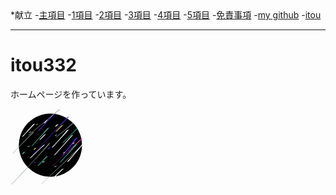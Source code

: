 <head>
<link rel="stylheet" href="style.css">

</head>
    *献立
-<a href="https://itou332.github.io/top_page/">主項目</a>
-<a href="https://itou332.github.io/">1項目</a>
-<a href="https://itou332.github.io/itou332a.github.io/">2項目</a>
-<a href="https://itou332.github.io/diary">3項目</a>
-<a href="https://itou332.github.io/today/">4項目</a>
-<a href="https://itou332.github.io/challenge/">5項目</a>
-<a href="https://itou332.github.io/Privacy-policy/">免責事項</a>
-<a href="https://github.com/itou332">my github</a>
-<a href="http://itou33good.starfree.jp/">itou</a>
<br>

<hr>

itou332
=====
ホームページを作っています。

<svg
   width="32.64822mm"
   height="32.09441mm"
   viewBox="0 0 132.64823 132.09441"
   version="1.1"
   id="svg5"
   inkscape:version="1.1 (c68e22c387, 2021-05-23)"
   sodipodi:docname="utilyuu.svg"
   xmlns:inkscape="http://www.inkscape.org/namespaces/inkscape"
   xmlns:sodipodi="http://sodipodi.sourceforge.net/DTD/sodipodi-0.dtd"
   xmlns="http://www.w3.org/2000/svg"
   xmlns:svg="http://www.w3.org/2000/svg">
  <sodipodi:namedview
     id="namedview7"
     pagecolor="#ffffff"
     bordercolor="#666666"
     borderopacity="1.0"
     inkscape:pageshadow="2"
     inkscape:pageopacity="0.0"
     inkscape:pagecheckerboard="0"
     inkscape:document-units="mm"
     showgrid="false"
     inkscape:zoom="0.69664703"
     inkscape:cx="229.67155"
     inkscape:cy="380.3935"
     inkscape:window-width="1920"
     inkscape:window-height="986"
     inkscape:window-x="-11"
     inkscape:window-y="-11"
     inkscape:window-maximized="1"
     inkscape:current-layer="layer1" />
  <defs
     id="defs2" />
  <g
     inkscape:label="レイヤー 1"
     inkscape:groupmode="layer"
     id="layer1"
     transform="translate(-44.098997,-48.004835)">
    <circle
       style="opacity:0.997669;fill:#000000;fill-rule:evenodd;stroke:#ffffff;stroke-width:0.165;stroke-linecap:square;stroke-linejoin:bevel;stroke-dasharray:0, 0.165, 0.329999, 0.495001, 0.66, 0.825, 0.989999, 1.155, 1.32, 1.485, 1.65, 1.815, 1.98, 2.145, 2.31;stroke-dashoffset:0.2145;stroke-opacity:0;paint-order:stroke fill markers"
       id="path846"
       cx="112.79923"
       cy="111.28005"
       r="55.070335" />
    <path
       style="opacity:0.997669;fill:#ffffff;fill-rule:evenodd;stroke:#ffffff;stroke-width:0.165;stroke-linecap:square;stroke-linejoin:bevel;stroke-dasharray:0, 0.165, 0.329999, 0.495001, 0.66, 0.825, 0.989999, 1.155, 1.32, 1.485, 1.65, 1.815, 1.98, 2.145, 2.31;stroke-dashoffset:0.2145;stroke-opacity:0;paint-order:stroke fill markers"
       id="path1097"
       d="m 173.18426,102.8568 c -6.26994,8.40962 -13.13998,16.36088 -19.99653,24.29382 -3.9053,4.50252 -7.72601,9.07891 -11.74265,13.48315 0,0 3.31439,-1.39549 3.31439,-1.39549 v 0 c 3.80152,-4.38222 7.47679,-8.87146 11.24766,-13.28004 6.9964,-8.14205 14.00831,-16.27838 20.74009,-24.6414 0,0 -3.56296,1.53996 -3.56296,1.53996 z" />
    <path
       style="opacity:0.997669;fill:#ffffff;fill-rule:evenodd;stroke:#ffffff;stroke-width:0.165;stroke-linecap:square;stroke-linejoin:bevel;stroke-dasharray:0, 0.165, 0.329999, 0.495001, 0.66, 0.825, 0.989999, 1.155, 1.32, 1.485, 1.65, 1.815, 1.98, 2.145, 2.31;stroke-dashoffset:0.2145;stroke-opacity:0;paint-order:stroke fill markers"
       id="path1099"
       d="m 149.71337,94.189329 c -10.20548,11.947521 -20.62223,23.717671 -31.41873,35.134731 0,0 2.75292,-1.15197 2.75292,-1.15197 v 0 c 10.64661,-11.64352 21.0109,-23.53973 31.61072,-35.225871 0,0 -2.94491,1.24311 -2.94491,1.24311 z" />
    <path
       style="opacity:0.997669;fill:#ffffff;fill-rule:evenodd;stroke:#ffffff;stroke-width:0.165;stroke-linecap:square;stroke-linejoin:bevel;stroke-dasharray:0, 0.165, 0.329999, 0.495001, 0.66, 0.825, 0.989999, 1.155, 1.32, 1.485, 1.65, 1.815, 1.98, 2.145, 2.31;stroke-dashoffset:0.2145;stroke-opacity:0;paint-order:stroke fill markers"
       id="path1101"
       d="m 100.15758,111.34109 c -8.018986,7.62063 -16.009641,15.27102 -24.016824,22.90412 0,0 2.719253,-1.11956 2.719253,-1.11956 v 0 c 8.160742,-7.86146 16.337375,-15.71707 24.832591,-23.21866 0,0 -3.53502,1.4341 -3.53502,1.4341 z" />
    <path
       style="opacity:0.997669;fill:#ffffff;fill-rule:evenodd;stroke:#ffffff;stroke-width:0.165;stroke-linecap:square;stroke-linejoin:bevel;stroke-dasharray:0, 0.165, 0.329999, 0.495001, 0.66, 0.825, 0.989999, 1.155, 1.32, 1.485, 1.65, 1.815, 1.98, 2.145, 2.31;stroke-dashoffset:0.2145;stroke-opacity:0;paint-order:stroke fill markers"
       id="path1103"
       d="m 104.93699,68.401985 c -2.6889,3.217722 -1.25852,1.511395 -4.29324,5.117229 0,0 3.19622,-1.353727 3.19622,-1.353727 v 0 c 3.18885,-3.692242 1.6371,-1.947976 4.64261,-5.244013 0,0 -3.54559,1.480511 -3.54559,1.480511 z" />
    <path
       style="opacity:0.997669;fill:#ffffff;fill-rule:evenodd;stroke:#ffffff;stroke-width:0.165;stroke-linecap:square;stroke-linejoin:bevel;stroke-dasharray:0, 0.165, 0.329999, 0.495001, 0.66, 0.825, 0.989999, 1.155, 1.32, 1.485, 1.65, 1.815, 1.98, 2.145, 2.31;stroke-dashoffset:0.2145;stroke-opacity:0;paint-order:stroke fill markers"
       id="path1105"
       d="m 123.63421,75.581247 c -2.07839,2.387304 -0.97093,1.10744 -3.31894,3.842589 0,0 3.30963,-1.397529 3.30963,-1.397529 v 0 c 2.47372,-2.796532 1.28301,-1.485308 3.56212,-3.942729 0,0 -3.55281,1.497669 -3.55281,1.497669 z" />
    <path
       style="opacity:0.997669;fill:#ffffff;fill-rule:evenodd;stroke:#ffffff;stroke-width:0.165;stroke-linecap:square;stroke-linejoin:bevel;stroke-dasharray:0, 0.165, 0.329999, 0.495001, 0.66, 0.825, 0.989999, 1.155, 1.32, 1.485, 1.65, 1.815, 1.98, 2.145, 2.31;stroke-dashoffset:0.2145;stroke-opacity:0;paint-order:stroke fill markers"
       id="path1107"
       d="m 73.76043,113.35907 c -0.434007,0.52239 -0.868014,1.04477 -1.30202,1.56716 0,0 3.413553,-1.44569 3.413553,-1.44569 v 0 c 0.469959,-0.53729 0.939914,-1.07457 1.409872,-1.61186 0,0 -3.521405,1.49039 -3.521405,1.49039 z" />
    <path
       style="opacity:0.997669;fill:#ffffff;fill-rule:evenodd;stroke:#ffffff;stroke-width:0.165;stroke-linecap:square;stroke-linejoin:bevel;stroke-dasharray:0, 0.165, 0.329999, 0.495001, 0.66, 0.825, 0.989999, 1.155, 1.32, 1.485, 1.65, 1.815, 1.98, 2.145, 2.31;stroke-dashoffset:0.2145;stroke-opacity:0;paint-order:stroke fill markers"
       id="path1109"
       d="m 99.753194,140.15332 c -0.393007,0.49823 -0.786014,0.99646 -1.179018,1.49469 0,0 3.426744,-1.45999 3.426744,-1.45999 v 0 c 0.43459,-0.51536 0.86918,-1.03072 1.30377,-1.54608 0,0 -3.551496,1.51138 -3.551496,1.51138 z" />
    <path
       style="opacity:0.997669;fill:#ffffff;fill-rule:evenodd;stroke:#ffffff;stroke-width:0.165;stroke-linecap:square;stroke-linejoin:bevel;stroke-dasharray:0, 0.165, 0.329999, 0.495001, 0.66, 0.825, 0.989999, 1.155, 1.32, 1.485, 1.65, 1.815, 1.98, 2.145, 2.31;stroke-dashoffset:0.2145;stroke-opacity:0;paint-order:stroke fill markers"
       id="path1111"
       d="m 121.32226,93.952599 c -0.33765,0.4441 -0.6753,0.888203 -1.01294,1.332306 0,0 3.45659,-1.481891 3.45659,-1.481891 v 0 c 0.36155,-0.452615 0.72311,-0.905232 1.08467,-1.35785 0,0 -3.52832,1.507435 -3.52832,1.507435 z" />
    <path
       style="opacity:0.997669;fill:#ffffff;fill-rule:evenodd;stroke:#ffffff;stroke-width:0.165;stroke-linecap:square;stroke-linejoin:bevel;stroke-dasharray:0, 0.165, 0.329999, 0.495001, 0.66, 0.825, 0.989999, 1.155, 1.32, 1.485, 1.65, 1.815, 1.98, 2.145, 2.31;stroke-dashoffset:0.2145;stroke-opacity:0;paint-order:stroke fill markers"
       id="path1113"
       d="m 76.369565,88.618017 c -0.455774,0.48638 -0.91155,0.972764 -1.367327,1.459145 0,0 3.426751,-1.428094 3.426751,-1.428094 v 0 c 0.489995,-0.501198 0.97999,-1.002395 1.469986,-1.503593 0,0 -3.52941,1.472542 -3.52941,1.472542 z" />
    <path
       style="opacity:0.997669;fill:#ffffff;fill-rule:evenodd;stroke:#ffffff;stroke-width:0.165;stroke-linecap:square;stroke-linejoin:bevel;stroke-dasharray:0, 0.165, 0.329999, 0.495001, 0.66, 0.825, 0.989999, 1.155, 1.32, 1.485, 1.65, 1.815, 1.98, 2.145, 2.31;stroke-dashoffset:0.2145;stroke-opacity:0;paint-order:stroke fill markers"
       id="path1115"
       d="m 120.27509,148.27614 c -0.33937,0.47092 -0.67874,0.94183 -1.01811,1.41275 0,0 3.44248,-1.48666 3.44248,-1.48666 v 0 c 0.36708,-0.48637 0.73416,-0.97275 1.10123,-1.45912 0,0 -3.5256,1.53303 -3.5256,1.53303 z" />
    <path
       style="opacity:0.997669;fill:#ffffff;fill-rule:evenodd;stroke:#ffffff;stroke-width:0.165;stroke-linecap:square;stroke-linejoin:bevel;stroke-dasharray:0, 0.165, 0.329999, 0.495001, 0.66, 0.825, 0.989999, 1.155, 1.32, 1.485, 1.65, 1.815, 1.98, 2.145, 2.31;stroke-dashoffset:0.2145;stroke-opacity:0;paint-order:stroke fill markers"
       id="path1117"
       d="m 151.70998,107.67384 c -0.43026,0.6269 -0.86053,1.2538 -1.2908,1.8807 0,0 3.36811,-1.46015 3.36811,-1.46015 v 0 c 0.48094,-0.64478 0.96188,-1.28956 1.44282,-1.93434 0,0 -3.52013,1.51379 -3.52013,1.51379 z" />
    <path
       style="opacity:0.997669;fill:#ffffff;fill-rule:evenodd;stroke:#ffffff;stroke-width:0.165;stroke-linecap:square;stroke-linejoin:bevel;stroke-dasharray:0, 0.165, 0.329999, 0.495001, 0.66, 0.825, 0.989999, 1.155, 1.32, 1.485, 1.65, 1.815, 1.98, 2.145, 2.31;stroke-dashoffset:0.2145;stroke-opacity:0;paint-order:stroke fill markers"
       id="path1119"
       d="m 141.7813,85.162278 c -8.57908,10.584682 -17.83943,20.590042 -27.12167,30.555042 0,0 2.66054,-1.11379 2.66054,-1.11379 v 0 c 9.43402,-10.21826 18.82023,-20.480148 27.9984,-30.929491 0,0 -3.53727,1.488239 -3.53727,1.488239 z" />
    <path
       style="opacity:0.997669;fill:#ffffff;fill-rule:evenodd;stroke:#ffffff;stroke-width:0.165;stroke-linecap:square;stroke-linejoin:bevel;stroke-dasharray:0, 0.165, 0.329999, 0.495001, 0.66, 0.825, 0.989999, 1.155, 1.32, 1.485, 1.65, 1.815, 1.98, 2.145, 2.31;stroke-dashoffset:0.2145;stroke-opacity:0;paint-order:stroke fill markers"
       id="path1121"
       d="m 101.80784,93.077111 c -3.062928,3.228033 -6.128891,6.453179 -9.195385,9.677829 0,0 3.004542,-1.25292 3.004542,-1.25292 v 0 c 3.19541,-3.34288 6.386203,-6.69219 9.736283,-9.882269 0,0 -3.54544,1.45736 -3.54544,1.45736 z" />
    <path
       style="opacity:0.997669;fill:#ffffff;fill-rule:evenodd;stroke:#ffffff;stroke-width:0.165;stroke-linecap:square;stroke-linejoin:bevel;stroke-dasharray:0, 0.165, 0.329999, 0.495001, 0.66, 0.825, 0.989999, 1.155, 1.32, 1.485, 1.65, 1.815, 1.98, 2.145, 2.31;stroke-dashoffset:0.2145;stroke-opacity:0;paint-order:stroke fill markers"
       id="path1123"
       d="m 132.89988,153.11111 c -4.65569,4.70072 -9.55473,9.15448 -14.32869,13.73459 0,0 3.22659,-1.32955 3.22659,-1.32955 v 0 c 4.84498,-4.69217 9.81388,-9.2517 14.71719,-13.88235 0,0 -3.61509,1.47731 -3.61509,1.47731 z" />
    <path
       style="opacity:0.997669;fill:#ffffff;fill-rule:evenodd;stroke:#ffffff;stroke-width:0.165;stroke-linecap:square;stroke-linejoin:bevel;stroke-dasharray:0, 0.165, 0.329999, 0.495001, 0.66, 0.825, 0.989999, 1.155, 1.32, 1.485, 1.65, 1.815, 1.98, 2.145, 2.31;stroke-dashoffset:0.2145;stroke-opacity:0;paint-order:stroke fill markers"
       id="path1125"
       d="m 82.999129,74.783155 c -6.668002,7.371088 -13.410633,14.673273 -20.09825,22.026618 0,0 2.383139,-0.99972 2.383139,-0.99972 v 0 c 6.966691,-7.588078 13.987711,-15.127634 21.203727,-22.480275 0,0 -3.488616,1.453377 -3.488616,1.453377 z" />
    <path
       style="opacity:0.997669;fill:#ffda31;fill-opacity:1;fill-rule:evenodd;stroke:#ffffff;stroke-width:0.165;stroke-linecap:square;stroke-linejoin:bevel;stroke-dasharray:0, 0.165, 0.329999, 0.495001, 0.66, 0.825, 0.989999, 1.155, 1.32, 1.485, 1.65, 1.815, 1.98, 2.145, 2.31;stroke-dashoffset:0.2145;stroke-opacity:0;paint-order:stroke fill markers"
       id="path1127"
       d="m 132.0682,76.96401 c -3.66014,3.829635 -7.41535,7.567046 -11.14282,11.330805 0,0 3.07098,-1.273898 3.07098,-1.273898 v 0 c 3.84639,-3.88865 7.72989,-7.739263 11.6494,-11.554319 0,0 -3.57756,1.497412 -3.57756,1.497412 z" />
    <path
       style="opacity:0.997669;fill:#ffda31;fill-opacity:1;fill-rule:evenodd;stroke:#ffffff;stroke-width:0.165;stroke-linecap:square;stroke-linejoin:bevel;stroke-dasharray:0, 0.165, 0.329999, 0.495001, 0.66, 0.825, 0.989999, 1.155, 1.32, 1.485, 1.65, 1.815, 1.98, 2.145, 2.31;stroke-dashoffset:0.2145;stroke-opacity:0;paint-order:stroke fill markers"
       id="path1195"
       d="m 136.2599,123.4495 c -0.57526,0.79037 -1.15051,1.58074 -1.72577,2.3711 0,0 3.28093,-1.40996 3.28093,-1.40996 v 0 c 0.66483,-0.82897 1.32966,-1.65792 1.99449,-2.48688 0,0 -3.54965,1.52574 -3.54965,1.52574 z" />
    <path
       style="opacity:0.997669;fill:#ffda31;fill-opacity:1;fill-rule:evenodd;stroke:#ffffff;stroke-width:0.165;stroke-linecap:square;stroke-linejoin:bevel;stroke-dasharray:0, 0.165, 0.329999, 0.495001, 0.66, 0.825, 0.989999, 1.155, 1.32, 1.485, 1.65, 1.815, 1.98, 2.145, 2.31;stroke-dashoffset:0.2145;stroke-opacity:0;paint-order:stroke fill markers"
       id="path1197"
       d="m 85.326476,116.61311 c -0.903595,1.09367 -1.807189,2.18733 -2.710786,3.281 0,0 3.111672,-1.31579 3.111672,-1.31579 v 0 c 1.027147,-1.14422 2.054293,-2.28843 3.08144,-3.43265 0,0 -3.482326,1.46744 -3.482326,1.46744 z" />
    <path
       style="opacity:0.997669;fill:#ffda31;fill-opacity:1;fill-rule:evenodd;stroke:#ffffff;stroke-width:0.165;stroke-linecap:square;stroke-linejoin:bevel;stroke-dasharray:0, 0.165, 0.329999, 0.495001, 0.66, 0.825, 0.989999, 1.155, 1.32, 1.485, 1.65, 1.815, 1.98, 2.145, 2.31;stroke-dashoffset:0.2145;stroke-opacity:0;paint-order:stroke fill markers"
       id="path1199"
       d="m 88.477761,74.940006 c -0.435033,0.442838 -0.870069,0.885679 -1.305102,1.328517 0,0 3.449113,-1.428667 3.449113,-1.428667 v 0 c 0.461685,-0.45388 0.923367,-0.907759 1.385052,-1.361636 0,0 -3.529063,1.461786 -3.529063,1.461786 z" />
    <path
       style="opacity:0.997669;fill:#6131ff;fill-opacity:1;fill-rule:evenodd;stroke:#ffffff;stroke-width:0.165;stroke-linecap:square;stroke-linejoin:bevel;stroke-dasharray:0, 0.165, 0.329999, 0.495001, 0.66, 0.825, 0.989999, 1.155, 1.32, 1.485, 1.65, 1.815, 1.98, 2.145, 2.31;stroke-dashoffset:0.2145;stroke-opacity:0;paint-order:stroke fill markers"
       id="path1201"
       d="m 84.266319,141.16518 c -0.606576,0.66448 -1.213154,1.32896 -1.81973,1.99344 0,0 3.330009,-1.39176 3.330009,-1.39176 v 0 c 0.665104,-0.69081 1.330206,-1.38163 1.995308,-2.07244 0,0 -3.505587,1.47076 -3.505587,1.47076 z" />
    <path
       style="opacity:0.997669;fill:#6131ff;fill-opacity:1;fill-rule:evenodd;stroke:#ffffff;stroke-width:0.165;stroke-linecap:square;stroke-linejoin:bevel;stroke-dasharray:0, 0.165, 0.329999, 0.495001, 0.66, 0.825, 0.989999, 1.155, 1.32, 1.485, 1.65, 1.815, 1.98, 2.145, 2.31;stroke-dashoffset:0.2145;stroke-opacity:0;paint-order:stroke fill markers"
       id="path1269"
       d="m 109.38187,116.15191 c -0.62356,0.7894 -1.24713,1.5788 -1.87069,2.3682 0,0 3.27752,-1.39542 3.27752,-1.39542 v 0 c 0.69717,-0.81971 1.39434,-1.63942 2.09151,-2.45913 0,0 -3.49834,1.48635 -3.49834,1.48635 z" />
    <path
       style="opacity:0.997669;fill:#6131ff;fill-opacity:1;fill-rule:evenodd;stroke:#ffffff;stroke-width:0.165;stroke-linecap:square;stroke-linejoin:bevel;stroke-dasharray:0, 0.165, 0.329999, 0.495001, 0.66, 0.825, 0.989999, 1.155, 1.32, 1.485, 1.65, 1.815, 1.98, 2.145, 2.31;stroke-dashoffset:0.2145;stroke-opacity:0;paint-order:stroke fill markers"
       id="path1271"
       d="m 157.02712,98.93855 c -7.77085,10.21098 -15.76305,20.25095 -23.76378,30.28195 0,0 2.38802,-1.02094 2.38802,-1.02094 v 0 c 8.20747,-10.33115 16.45891,-20.62964 24.89589,-30.774805 0,0 -3.52013,1.513795 -3.52013,1.513795 z" />
    <path
       style="opacity:0.997669;fill:#6131ff;fill-opacity:1;fill-rule:evenodd;stroke:#ffffff;stroke-width:0.165;stroke-linecap:square;stroke-linejoin:bevel;stroke-dasharray:0, 0.165, 0.329999, 0.495001, 0.66, 0.825, 0.989999, 1.155, 1.32, 1.485, 1.65, 1.815, 1.98, 2.145, 2.31;stroke-dashoffset:0.2145;stroke-opacity:0;paint-order:stroke fill markers"
       id="path1273"
       d="m 116.51118,58.840978 c -0.99871,1.097981 -1.98944,2.203265 -2.99612,3.293941 -1.93366,2.095005 -3.8955,4.163919 -5.82476,6.262967 -6.92139,7.530502 -10.038554,11.039917 -16.966129,18.742488 0,0 1.990537,-0.836475 1.990537,-0.836475 v 0 c 2.947914,-3.255227 5.863474,-6.540045 8.843732,-9.765683 6.01984,-6.51547 12.21735,-12.852339 18.44297,-19.169073 0,0 -3.49023,1.471835 -3.49023,1.471835 z" />
    <path
       style="opacity:0.997669;fill:#6131ff;fill-opacity:1;fill-rule:evenodd;stroke:#ffffff;stroke-width:0.165;stroke-linecap:square;stroke-linejoin:bevel;stroke-dasharray:0, 0.165, 0.329999, 0.495001, 0.66, 0.825, 0.989999, 1.155, 1.32, 1.485, 1.65, 1.815, 1.98, 2.145, 2.31;stroke-dashoffset:0.2145;stroke-opacity:0;paint-order:stroke fill markers"
       id="path1275"
       d="m 142.252,62.595148 c -11.39457,12.505491 -23.12066,24.703521 -34.62024,37.11195 -9.244025,9.974602 -16.244093,17.699752 -25.363048,27.709442 0,0 1.337763,-0.56172 1.337763,-0.56172 v 0 c 10.182508,-11.26257 14.803339,-16.47266 25.322325,-27.689409 12.05126,-12.850669 24.37457,-25.444063 36.74408,-37.987239 0,0 -3.42088,1.416976 -3.42088,1.416976 z" />
    <path
       style="opacity:0.997669;fill:#ff31bc;fill-opacity:1;fill-rule:evenodd;stroke:#ffffff;stroke-width:0.165;stroke-linecap:square;stroke-linejoin:bevel;stroke-dasharray:0, 0.165, 0.329999, 0.495001, 0.66, 0.825, 0.989999, 1.155, 1.32, 1.485, 1.65, 1.815, 1.98, 2.145, 2.31;stroke-dashoffset:0.2145;stroke-opacity:0;paint-order:stroke fill markers"
       id="path1277"
       d="m 166.29965,100.01627 c -1.35494,1.37199 -2.68423,2.76977 -4.06481,4.11595 -4.57657,4.46258 -15.20434,14.44147 -19.11399,18.08134 -8.057,7.50103 -19.75654,18.22346 -27.8303,25.64044 0,0 1.21052,-0.49535 1.21052,-0.49535 v 0 c 22.29351,-20.44419 6.0165,-5.55156 28.26567,-25.81939 0.1475,-0.13437 18.30577,-16.69179 20.381,-18.60929 1.54855,-1.43086 3.06953,-2.89125 4.6043,-4.336876 0,0 -3.45239,1.423176 -3.45239,1.423176 z" />
    <path
       style="opacity:0.997669;fill:#37c8ab;fill-opacity:1;fill-rule:evenodd;stroke:#ffffff;stroke-width:0.165;stroke-linecap:square;stroke-linejoin:bevel;stroke-dasharray:0, 0.165, 0.329999, 0.495001, 0.66, 0.825, 0.989999, 1.155, 1.32, 1.485, 1.65, 1.815, 1.98, 2.145, 2.31;stroke-dashoffset:0.2145;stroke-opacity:0;paint-order:stroke fill markers"
       id="path1388"
       d="m 158.85542,81.977187 c -8.18824,8.542374 -16.65659,16.809571 -25.06138,25.137013 0,0 2.12464,-0.87923 2.12464,-0.87923 v 0 c 8.57336,-8.539089 17.17787,-17.046049 25.86043,-25.474375 0,0 -2.92369,1.216592 -2.92369,1.216592 z" />
    <path
       style="opacity:0.997669;fill:#37c8ab;fill-opacity:1;fill-rule:evenodd;stroke:#ffffff;stroke-width:0.165;stroke-linecap:square;stroke-linejoin:bevel;stroke-dasharray:0, 0.165, 0.329999, 0.495001, 0.66, 0.825, 0.989999, 1.155, 1.32, 1.485, 1.65, 1.815, 1.98, 2.145, 2.31;stroke-dashoffset:0.2145;stroke-opacity:0;paint-order:stroke fill markers"
       id="path1390"
       d="m 107.78926,81.732889 c -9.355726,10.64042 -18.901003,21.112011 -28.373293,31.648341 0,0 1.973223,-0.82934 1.973223,-0.82934 v 0 c 9.815594,-10.86243 19.66509,-21.697443 29.80539,-32.25934 0,0 -3.40532,1.440339 -3.40532,1.440339 z" />
    <path
       style="opacity:0.997669;fill:#37c8ab;fill-opacity:1;fill-rule:evenodd;stroke:#ffffff;stroke-width:0.165;stroke-linecap:square;stroke-linejoin:bevel;stroke-dasharray:0, 0.165, 0.329999, 0.495001, 0.66, 0.825, 0.989999, 1.155, 1.32, 1.485, 1.65, 1.815, 1.98, 2.145, 2.31;stroke-dashoffset:0.2145;stroke-opacity:0;paint-order:stroke fill markers"
       id="path1392"
       d="m 105.55195,131.063 c -5.04675,5.71474 -10.401694,11.14855 -15.691826,16.63532 0,0 2.475463,-1.02979 2.475463,-1.02979 v 0 c 5.544397,-5.68229 11.125523,-11.32879 16.629623,-17.05015 0,0 -3.41326,1.44462 -3.41326,1.44462 z" />
    <path
       style="opacity:0.997669;fill:#37c8ab;fill-opacity:1;fill-rule:evenodd;stroke:#ffffff;stroke-width:0.165;stroke-linecap:square;stroke-linejoin:bevel;stroke-dasharray:0, 0.165, 0.329999, 0.495001, 0.66, 0.825, 0.989999, 1.155, 1.32, 1.485, 1.65, 1.815, 1.98, 2.145, 2.31;stroke-dashoffset:0.2145;stroke-opacity:0;paint-order:stroke fill markers"
       id="path1394"
       d="m 65.911901,123.44491 c -1.101405,1.31329 -2.202807,2.62657 -3.304212,3.93985 0,0 2.99108,-1.26155 2.99108,-1.26155 v 0 c 1.264873,-1.3789 2.529745,-2.75781 3.794618,-4.13671 0,0 -3.481486,1.45841 -3.481486,1.45841 z" />
    <path
       style="opacity:0.997669;fill:#37c8ab;fill-opacity:1;fill-rule:evenodd;stroke:#ffffff;stroke-width:0.165;stroke-linecap:square;stroke-linejoin:bevel;stroke-dasharray:0, 0.165, 0.329999, 0.495001, 0.66, 0.825, 0.989999, 1.155, 1.32, 1.485, 1.65, 1.815, 1.98, 2.145, 2.31;stroke-dashoffset:0.2145;stroke-opacity:0;paint-order:stroke fill markers"
       id="path1396"
       d="m 156.53081,110.13474 c -1.17057,1.43241 -2.31275,2.8885 -3.51169,4.29724 -3.63247,4.26811 -11.38873,12.95978 -14.64444,16.62407 -3.30075,3.71499 -6.60543,7.42648 -9.90814,11.13973 0,0 1.74502,-0.73401 1.74502,-0.73401 v 0 c 3.38447,-3.74737 6.75546,-7.50695 10.15342,-11.2421 6.53064,-7.17871 13.19433,-14.23911 19.58826,-21.54138 0,0 -3.42243,1.45645 -3.42243,1.45645 z" />
    <path
       style="opacity:0.997669;fill:#93aca7;fill-opacity:1;fill-rule:evenodd;stroke:#ffffff;stroke-width:0.165;stroke-linecap:square;stroke-linejoin:bevel;stroke-dasharray:0, 0.165, 0.329999, 0.495001, 0.66, 0.825, 0.989999, 1.155, 1.32, 1.485, 1.65, 1.815, 1.98, 2.145, 2.31;stroke-dashoffset:0.2145;stroke-opacity:0;paint-order:stroke fill markers"
       id="path1398"
       d="m 109.42954,108.90126 c -17.603138,20.66386 -36.152705,40.49307 -54.79979,60.21077 -3.490409,3.63702 -6.980819,7.27404 -10.471229,10.91107 0,0 1.753063,-0.73121 1.753063,-0.73121 v 0 c 3.39648,-3.5981 6.792963,-7.1962 10.189446,-10.79429 19.049348,-20.2302 37.971642,-40.57748 56.76422,-61.04633 0,0 -3.43571,1.44999 -3.43571,1.44999 z" />
    <path
       style="opacity:0.997669;fill:#93aca7;fill-opacity:1;fill-rule:evenodd;stroke:#ffffff;stroke-width:0.165;stroke-linecap:square;stroke-linejoin:bevel;stroke-dasharray:0, 0.165, 0.329999, 0.495001, 0.66, 0.825, 0.989999, 1.155, 1.32, 1.485, 1.65, 1.815, 1.98, 2.145, 2.31;stroke-dashoffset:0.2145;stroke-opacity:0;paint-order:stroke fill markers"
       id="path1433"
       d="m 150.93356,73.08403 c -9.52841,8.631457 -19.46534,16.798195 -29.39241,24.96285 0,0 2.25685,-0.909598 2.25685,-0.909598 v 0 c 10.21829,-8.450984 20.44265,-16.895685 30.57305,-25.452032 0,0 -3.43749,1.39878 -3.43749,1.39878 z" />
    <path
       style="opacity:0.997669;fill:#93aca7;fill-opacity:1;fill-rule:evenodd;stroke:#ffffff;stroke-width:0.165;stroke-linecap:square;stroke-linejoin:bevel;stroke-dasharray:0, 0.165, 0.329999, 0.495001, 0.66, 0.825, 0.989999, 1.155, 1.32, 1.485, 1.65, 1.815, 1.98, 2.145, 2.31;stroke-dashoffset:0.2145;stroke-opacity:0;paint-order:stroke fill markers"
       id="path1435"
       d="m 127.4211,49.397237 c -17.9753,15.32814 -36.206352,30.351782 -54.32193,45.51282 0,0 1.971434,-0.796817 1.971434,-0.796817 v 0 C 93.49379,78.528541 112.09416,63.150945 130.87975,48.004835 c 0,0 -3.45865,1.392402 -3.45865,1.392402 z" />
    <path
       style="opacity:0.997669;fill:#93aca7;fill-opacity:1;fill-rule:evenodd;stroke:#ffffff;stroke-width:0.165;stroke-linecap:square;stroke-linejoin:bevel;stroke-dasharray:0, 0.165, 0.329999, 0.495001, 0.66, 0.825, 0.989999, 1.155, 1.32, 1.485, 1.65, 1.815, 1.98, 2.145, 2.31;stroke-dashoffset:0.2145;stroke-opacity:0;paint-order:stroke fill markers"
       id="path1437"
       d="m 165.17786,112.7039 c -1.49526,1.6056 -2.96024,3.23994 -4.48578,4.8168 -9.63817,9.96238 -19.74352,19.46663 -29.77428,29.0283 -12.77546,12.17802 -11.17541,10.63869 -23.8227,22.57569 -3.59329,3.37212 -7.186577,6.74424 -10.779862,10.11635 0,0 1.794332,-0.73705 1.794332,-0.73705 v 0 c 3.53509,-3.34832 7.07019,-6.69665 10.60528,-10.04497 7.9285,-7.51741 15.84705,-15.04533 23.77967,-22.5584 12.09044,-11.451 24.32787,-22.75824 36.04238,-34.59793 0,0 -3.35904,1.40121 -3.35904,1.40121 z" />
    <path
       style="opacity:0.997669;fill:#93aca7;fill-opacity:1;fill-rule:evenodd;stroke:#ffffff;stroke-width:0.165;stroke-linecap:square;stroke-linejoin:bevel;stroke-dasharray:0, 0.165, 0.329999, 0.495001, 0.66, 0.825, 0.989999, 1.155, 1.32, 1.485, 1.65, 1.815, 1.98, 2.145, 2.31;stroke-dashoffset:0.2145;stroke-opacity:0;paint-order:stroke fill markers"
       id="path1439"
       d="M 81.73767,89.264976 C 69.811338,101.40949 58.052559,113.71589 46.278217,126.00731 c 0,0 1.584423,-0.66021 1.584423,-0.66021 v 0 c 12.200231,-12.71576 24.415951,-25.429912 37.277061,-37.485681 0,0 -3.402031,1.403557 -3.402031,1.403557 z" />
  </g>
</svg>

